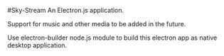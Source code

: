 #Sky-Stream
An Electron.js application.

Support for music and other media to be added in the future.

Use electron-builder node.js module to build this electron app as native desktop application. 
